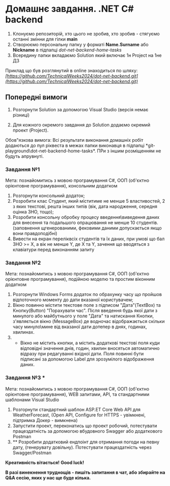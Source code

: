 # Домашнє завдання. .NET C# backend

1. Клонуємо репозиторій, хто цього не зробив, хто зробив - стягуємо останні змінни для гілки __main__
2. Створюємо персональну папку у форматі __Name.Surname__ або __Nickname__ в підпапці *dot-net-backend-home-tasks*
3. Всередину папки вкладаємо Solution який включає 1н Project на 1не ДЗ

Приклад що був розглянутий в online знаходиться по шляху:
*[https://github.com/TechnicalWeeks2024/dot-net-backend.git](https://github.com/TechnicalWeeks2024/dot-net-backend.git)*

## Попередні вимоги

1. Розгорнути Solution за допомогою Visual Studio (версія немає різниці)

2. Для кожного окремого завдання до Solution додаємо окремий проект (Project).

Обов"язкова вимога: Всі результати виконання домашніх робіт додаються до пул ріквеста в межах папки виконавця в підпапці *git-playground\dot-net-backend-home-tasks\*. ПРи з іншим розміщенням не будуть апрувнуті.

### Завдання №1

Мета: познайомитись з мовою програмування C#, ООП (об'єктно орієнтовне програмування), консольним додатком

1. Розгорнути консольний додаток;
2. Розробити клас Студент, який міститиме не менше 5 властивостей, 2 з яких текстові, решта інших типів (вік, дата народження, середня оцінка ЗНО, тощо);
3. Розробити консольну обробку процесу введення\виведення даних для внесення та подальшого опрацювання не менше 10 студентів. (заповнення щгенерованими, фековими даними допускається якщо вони правдоподібні)
4. Вивести на екран переліквсіх студентів та їх даних, при умові що бал ЗНО >= X, а вік не менше Y, де X та Y, зачення що вводяться з клавіатури перед виконанням запиту

### Завдання №2

Мета: познайомитись з мовою програмування C#, ООП (об'єктно орієнтовне програмування), подійною моделю та простим віконним додатком

1. Розгорнути Windows Forms додаток по обрахунку часу що пройшов відпоточного моменту до дати вказаної користувачем;
2. Вікно повинно містити текстове поле з підписом "Дата"(TextBox)  та Кнопку(Button) "Порахувати час". Після введення будь якої дати з минулого або майбутнього у поле "Дата" та натискання Кнопки, з'являється вікно (MessageBox) де водночас відображається скільки часу минуло\мине від вказаної дати дотепер в днях, годинах, хвилинах.
3. * Вікно не містить кнопки, а містить додаткові текстові поля куди відповідні значення днів, годин, хвилин вносяться автоматично відразу при редагуванні вхідної дати. Поля повинні бути підписані за допомогою Label для зрозумілого відображення даних.

### Завдання №3 *

Мета: познайомитись з мовою програмування C#, ООП (об'єктно орієнтовне програмування), WEB запитами, API, та стандартними шаблонами Visual Studio

1. Розгорнути стандартний шаблон ASP.ET Core Web API для WeatherForecast, (Open API, Configure for HTTPS - увімкнені, підтримка Докер - вимкнена)
2. Запустити проект, переконатись що проект робочий, потестувати працездатність за допомогою вбудовного Swagger або додаткового Postman
3. ** Розробити додатковий ендпоінт для отримання погоди на певну дату, (генерувату довільну). Потестувати працездатність через Swagger/Postman


__Креативність вітається!__
__Good luck!__

__В разі винекнення труднощів - пишіть запитання в чат, або збирайте на Q&A сесію, яких у нас ще буде кілька.__

